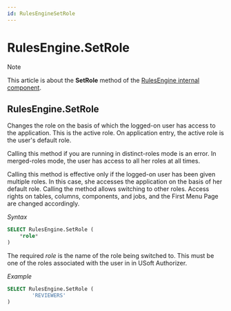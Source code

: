 ```yaml
---
id: RulesEngineSetRole
---
```


# RulesEngine.SetRole



> [!NOTE]
> This article is about the **SetRole** method of the [RulesEngine internal component](/docs/Extensions/RulesEngine_internal_component).

## **RulesEngine.SetRole**

Changes the role on the basis of which the logged-on user has access to the application. This is the active role. On application entry, the active role is the user's default role.

Calling this method if you are running in distinct-roles mode is an error. In merged-roles mode, the user has access to all her roles at all times.

Calling this method is effective only if the logged-on user has been given multiple roles. In this case, she accesses the application on the basis of her default role. Calling the method allows switching to other roles. Access rights on tables, columns, components, and jobs, and the First Menu Page are changed accordingly.

*Syntax*

```sql
SELECT RulesEngine.SetRole (
    *role*
)
```

The required *role* is the name of the role being switched to. This must be one of the roles associated with the user in in USoft Authorizer.

*Example*

```sql
SELECT RulesEngine.SetRole (
        'REVIEWERS'
)
```

 